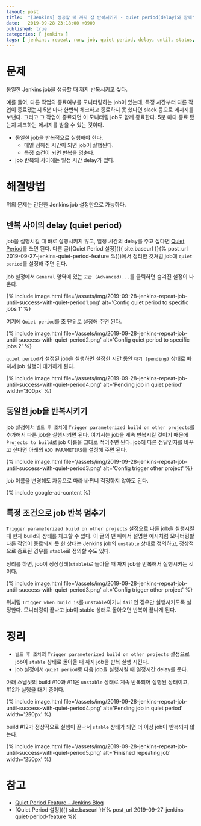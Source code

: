 ```yaml
---
layout: post
title:  "[Jenkins] 성공할 때 까지 잡 반복시키기 - quiet period(delay)와 함께"
date:   2019-09-28 23:18:00 +0900
published: true
categories: [ jenkins ]
tags: [ jenkins, repeat, run, job, quiet period, delay, until, status, stable, unstable, build, parameterized trigger, trigger, plugin ]
---
```


# 문제

동일한 Jenkins job을 성공할 때 까지 반복시키고 싶다.

예를 들어, 다른 작업의 종료여부를 모니터링하는 job이 있는데, 특정 시간부터 다른 작업이 종료됐는지 5분 마다 한번씩 체크하고 종료하지 못 했다면 slack 등으로 메시지를 보낸다. 그리고 그 작업이 종료되면 이 모니터링 job도 함께 종료한다. 5분 마다 종료 됐는지 체크하는 메시지를 받을 수 있는 것이다.

- 동일한 job을 반복적으로 실행해야 한다.
  - 매일 정해진 시간이 되면 job이 실행된다.
  - 특정 조건이 되면 반복을 멈춘다.
- job 반복의 사이에는 일정 시간 delay가 있다.


# 해결방법

위의 문제는 간단한 Jenkins job 설정만으로 가능하다.


## 반복 사이의 delay (quiet period)

job을 실행시킬 때 바로 실행시키지 않고, 일정 시간의 delay를 주고 싶다면 [Quiet Period](https://jenkins.io/blog/2010/08/11/quiet-period-feature/)를 쓰면 된다. 다른 글([Quiet Period 설정]({{ site.baseurl }}{% post_url 2019-09-27-jenkins-quiet-period-feature %}))에서 정리한 것처럼 job에 `quiet period`를 설정해 주면 된다.

job 설정에서 `General` 영역에 있는 `고급 (Advanced)...`를 클릭하면 숨겨진 설정이 나온다.

{% include image.html file='/assets/img/2019-09-28-jenkins-repeat-job-until-success-with-quiet-period1.png' alt='Config quiet period to specific jobs 1' %}

여기에 `Quiet period`를 초 단위로 설정해 주면 된다.

{% include image.html file='/assets/img/2019-09-28-jenkins-repeat-job-until-success-with-quiet-period2.png' alt='Config quiet period to specific jobs 2' %}

`quiet period`가 설정된 job을 실행하면 설정한 시간 동안 `대기 (pending)` 상태로 빠져서 job 실행이 대기하게 된다.

{% include image.html file='/assets/img/2019-09-28-jenkins-repeat-job-until-success-with-quiet-period4.png' alt='Pending job in quiet period' width='300px' %}


## 동일한 job을 반복시키기

job 설정에서 `빌드 후 조치`에 `Trigger parameterized build on other projects`를 추가해서 다른 job을 실행시키면 된다. 여기서는 job을 계속 반복시킬 것이기 때문에 `Projects to build`로 job 이름을 그대로 적어주면 된다. job에 다른 전달인자를 바꾸고 싶다면 아래의 `ADD PARAMETERS`를 설정해 주면 된다.

{% include image.html file='/assets/img/2019-09-28-jenkins-repeat-job-until-success-with-quiet-period3.png' alt='Config trigger other project' %}

job 이름을 변경해도 자동으로 따라 바뀌니 걱정하지 않아도 된다.

{% include google-ad-content %}


## 특정 조건으로 job 반복 멈추기

`Trigger parameterized build on other projects` 설정으로 다른 job을 실행시킬 때 현재 build의 상태를 체크할 수 있다. 이 글의 맨 위에서 설명한 예시처럼 모니터링할 다른 작업이 종료되지 못 한 상태는 Jenkins job의 `unstable` 상태로 정의하고, 정상적으로 종료된 경우를 `stable`로 정의할 수도 있다.

정리를 하면, job이 정상상태(`stable`)로 돌아올 때 까지 job을 반복해서 실행시키는 것이다.

{% include image.html file='/assets/img/2019-09-28-jenkins-repeat-job-until-success-with-quiet-period3.png' alt='Config trigger other project' %}

위처럼 `Trigger when build is`를 `unstable`이거나 `fail`인 경우만 실행시키도록 설정한다. 모니터링이 끝나고 job이 stable 상태로 돌아오면 반복이 끝나게 된다.


# 정리

- `빌드 후 조치`의 `Trigger parameterized build on other projects` 설정으로 job이 `stable` 상태로 돌아올 때 까지 job을 반복 실행 시킨다.
- job 설정에서 `quiet period`로 다음 job을 실행시킬 때 일정시간 delay를 준다.

아래 스냅샷의 build #10과 #11은 `unstable` 상태로 계속 반복되어 실행된 상태이고, #12가 실행을 대기 중이다.

{% include image.html file='/assets/img/2019-09-28-jenkins-repeat-job-until-success-with-quiet-period4.png' alt='Pending job in quiet period' width='250px' %}

build #12가 정상적으로 실행이 끝나서 `stable` 상태가 되면 더 이상 job이 반복되지 않는다.

{% include image.html file='/assets/img/2019-09-28-jenkins-repeat-job-until-success-with-quiet-period5.png' alt='Finished repeating job' width='250px' %}



# 참고

- [Quiet Period Feature - Jenkins Blog](https://jenkins.io/blog/2010/08/11/quiet-period-feature/)
- [Quiet Period 설정]({{ site.baseurl }}{% post_url 2019-09-27-jenkins-quiet-period-feature %})
